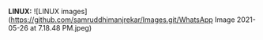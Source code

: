 **LINUX:**
![LINUX images](https://github.com/samruddhimanjrekar/Images.git/WhatsApp Image 2021-05-26 at 7.18.48 PM.jpeg)
